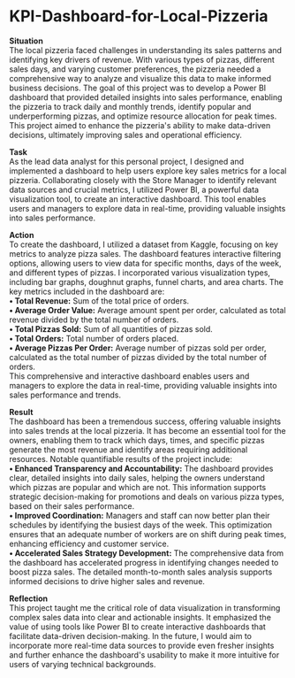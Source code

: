 # KPI-Dashboard-for-Local-Pizzeria
**Situation** <br />
The local pizzeria faced challenges in understanding its sales patterns and identifying key drivers of revenue. With various types of pizzas, different sales days, and varying customer preferences, the pizzeria needed a comprehensive way to analyze and visualize this data to make informed business decisions. The goal of this project was to develop a Power BI dashboard that provided detailed insights into sales performance, enabling the pizzeria to track daily and monthly trends, identify popular and underperforming pizzas, and optimize resource allocation for peak times. This project aimed to enhance the pizzeria's ability to make data-driven decisions, ultimately improving sales and operational efficiency.

**Task**<br />
As the lead data analyst for this personal project, I designed and implemented a dashboard to help users explore key sales metrics for a local pizzeria. Collaborating closely with the Store Manager to identify relevant data sources and crucial metrics, I utilized Power BI, a powerful data visualization tool, to create an interactive dashboard. This tool enables users and managers to explore data in real-time, providing valuable insights into sales performance.

**Action**<br />
To create the dashboard, I utilized a dataset from Kaggle, focusing on key metrics to analyze pizza sales. The dashboard features interactive filtering options, allowing users to view data for specific months, days of the week, and different types of pizzas. I incorporated various visualization types, including bar graphs, doughnut graphs, funnel charts, and area charts.
The key metrics included in the dashboard are:<br />
**•	Total Revenue:** Sum of the total price of orders.<br />
**•	Average Order Value:** Average amount spent per order, calculated as total revenue divided by the total number of orders.<br />
**•	Total Pizzas Sold:** Sum of all quantities of pizzas sold.<br />
**•	Total Orders:** Total number of orders placed.<br />
**•	Average Pizzas Per Order:** Average number of pizzas sold per order, calculated as the total number of pizzas divided by the total number of orders.<br />
This comprehensive and interactive dashboard enables users and managers to explore the data in real-time, providing valuable insights into sales performance and trends.<br />

**Result**<br />
The dashboard has been a tremendous success, offering valuable insights into sales trends at the local pizzeria. It has become an essential tool for the owners, enabling them to track which days, times, and specific pizzas generate the most revenue and identify areas requiring additional resources. Notable quantifiable results of the project include:<br />
**•	Enhanced Transparency and Accountability:** The dashboard provides clear, detailed insights into daily sales, helping the owners understand which pizzas are popular and which are not. This information supports strategic decision-making for promotions and deals on various pizza types, based on their sales performance.<br />
**•	Improved Coordination:** Managers and staff can now better plan their schedules by identifying the busiest days of the week. This optimization ensures that an adequate number of workers are on shift during peak times, enhancing efficiency and customer service.<br />
**•	Accelerated Sales Strategy Development:** The comprehensive data from the dashboard has accelerated progress in identifying changes needed to boost pizza sales. The detailed month-to-month sales analysis supports informed decisions to drive higher sales and revenue.<br />

**Reflection**<br />
This project taught me the critical role of data visualization in transforming complex sales data into clear and actionable insights. It emphasized the value of using tools like Power BI to create interactive dashboards that facilitate data-driven decision-making. In the future, I would aim to incorporate more real-time data sources to provide even fresher insights and further enhance the dashboard's usability to make it more intuitive for users of varying technical backgrounds.
